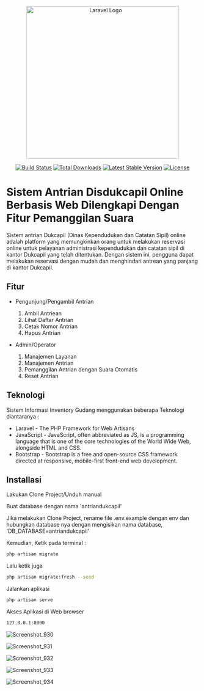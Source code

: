 <p align="center"><a href="https://laravel.com" target="_blank"><img src="https://raw.githubusercontent.com/laravel/art/master/logo-lockup/5%20SVG/2%20CMYK/1%20Full%20Color/laravel-logolockup-cmyk-red.svg" width="400" alt="Laravel Logo"></a></p>

<p align="center">
<a href="https://github.com/laravel/framework/actions"><img src="https://github.com/laravel/framework/workflows/tests/badge.svg" alt="Build Status"></a>
<a href="https://packagist.org/packages/laravel/framework"><img src="https://img.shields.io/packagist/dt/laravel/framework" alt="Total Downloads"></a>
<a href="https://packagist.org/packages/laravel/framework"><img src="https://img.shields.io/packagist/v/laravel/framework" alt="Latest Stable Version"></a>
<a href="https://packagist.org/packages/laravel/framework"><img src="https://img.shields.io/packagist/l/laravel/framework" alt="License"></a>
</p>

# Sistem Antrian Disdukcapil Online Berbasis Web Dilengkapi Dengan Fitur Pemanggilan Suara


Sistem antrian Dukcapil (Dinas Kependudukan dan Catatan Sipil) online adalah platform yang memungkinkan orang untuk melakukan reservasi online untuk pelayanan administrasi kependudukan dan catatan sipil di kantor Dukcapil yang telah ditentukan. Dengan sistem ini, pengguna dapat melakukan reservasi dengan mudah dan menghindari antrean yang panjang di kantor Dukcapil.



## Fitur
- Pengunjung/Pengambil Antrian
    1. Ambil Antriean
    2. Lihat Daftar Antrian
    3. Cetak Nomor Antrian
    4. Hapus Antrian
  
- Admin/Operator
    1. Manajemen Layanan
    2. Manajemen Antrian
    3. Pemanggilan Antrian dengan Suara Otomatis
    4. Reset Antrian



## Teknologi

Sistem Informasi Inventory Gudang menggunakan beberapa Teknologi diantaranya :

- Laravel - The PHP Framework for Web Artisans
- JavaScript - JavaScript, often abbreviated as JS, is a programming language that is one of the core technologies of the World Wide Web, alongside HTML and CSS.
- Bootstrap - Bootstrap is a free and open-source CSS framework directed at responsive, mobile-first front-end web development. 


## Installasi

Lakukan Clone Project/Unduh manual 

Buat database dengan nama 'antriandukcapil'

Jika melakukan Clone Project, rename file .env.example dengan env dan hubungkan
database nya dengan mengisikan nama database, 'DB_DATABASE=antriandukcapil'


Kemudian, Ketik pada terminal :
```sh
php artisan migrate
```

Lalu ketik juga

```sh
php artisan migrate:fresh --seed
```

Jalankan aplikasi 

```sh
php artisan serve
```

Akses Aplikasi di Web browser 
```sh
127.0.0.1:8000
```



![Screenshot_930](https://github.com/dwipurnomo12/sistem-antrian-disdukcapil-online-laravel/assets/105181667/b785677c-57ee-4729-ad3d-cebd6c9a5ed4)

![Screenshot_931](https://github.com/dwipurnomo12/sistem-antrian-disdukcapil-online-laravel/assets/105181667/e01f4f52-ada7-4422-aae9-cd0ce75c0d95)

![Screenshot_932](https://github.com/dwipurnomo12/sistem-antrian-disdukcapil-online-laravel/assets/105181667/f115546b-5144-4c6f-a09c-3de5cdb4dc51)

![Screenshot_933](https://github.com/dwipurnomo12/sistem-antrian-disdukcapil-online-laravel/assets/105181667/03b1a9c8-72cc-4b44-bd5e-b23e51fdde60)

![Screenshot_934](https://github.com/dwipurnomo12/sistem-antrian-disdukcapil-online-laravel/assets/105181667/1f0b3922-9925-40d8-bac3-75ab86d3e3d3)

